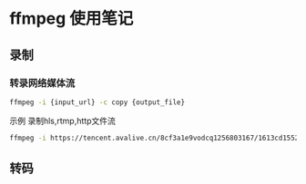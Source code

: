 # ffmpeg 使用笔记


## 录制

### 转录网络媒体流
```sh
ffmpeg -i {input_url} -c copy {output_file}
```
示例
录制hls,rtmp,http文件流
```sh
ffmpeg -i https://tencent.avalive.cn/8cf3a1e9vodcq1256803167/1613cd155285890819181394384/playlist_eof.m3u8 -c copy record_1.flv
```


## 转码


